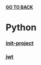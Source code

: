 #### [GO TO BACK](../README.md)

# Python

### [init-project](./init-project/README.md)

### [jwt](./jwt/README.md)
